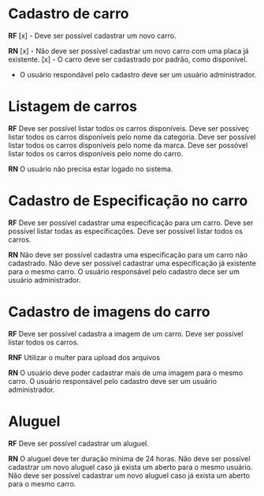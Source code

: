 # Cadastro de carro
**RF**
[x] - Deve ser possível cadastrar um novo carro.

**RN**
[x] - Não deve ser possível cadastrar um novo carro com uma placa já existente.
[x] - O carro deve ser cadastrado por padrão, como disponível.
* O usuário respondável pelo cadastro deve ser um usuário administrador.

# Listagem de carros
**RF**
Deve ser possível listar todos os carros disponíveis.
Deve ser possíveç listar todos os carros disponíveis pelo nome da categoria.
Deve ser possível listar todos os carros disponíveis pelo nome da marca.
Deve ser possóvel listar todos os carros disponíveis pelo nome do carro.

**RN**
O usuário não precisa estar logado no sistema.

# Cadastro de Especificação no carro
**RF**
Deve ser possível cadastrar uma especificação para um carro.
Deve ser possível listar todas as especificações.
Deve ser possível listar todos os carros.

**RN**
Não deve ser possível cadastra uma especificação para um carro não cadastrado.
Não deve ser possível cadastrar uma especificação já existente para o mesmo carro.
O usuário responsável pelo cadastro dece ser um usuário administrador.


# Cadastro de imagens do carro
**RF**
Deve ser possível cadastra a imagem de um carro.
Deve ser possível listar todos os carros.

**RNF**
Utilizar o multer para upload dos arquivos

**RN**
O usuário deve poder cadastrar mais de uma imagem para o mesmo carro.
O usuário responsável pelo cadastro deve ser um usuário administrador.


# Aluguel
**RF**
Deve ser possível cadastrar um aluguel.

**RN**
O aluguel deve ter duração mínima de 24 horas.
Não deve ser possível cadastrar um novo aluguel caso já exista um aberto para o mesmo usuário.
Não deve ser possível cadastrar um novo aluguel caso já exista um aberto para o mesmo carro.
